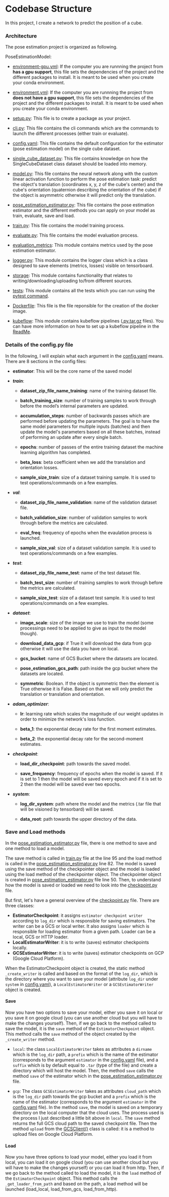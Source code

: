 Codebase Structure
==================

In this project, I create a network to predict the position of a cube. 

### Architecture
The pose estimation project is organized as following.

PoseEstimationModel:
*    [environment-gpu.yml](../environment-gpu.yml):
        If the computer you are runnning the project from **has a gpu support**, this file sets the dependencies of the project and the different packages to install. It is meant to be used when you create your conda environment. 

*    [environment.yml](../environment.yml):
        If the computer you are runnning the project from **does not have a gpu support**, this file sets the dependencies of the project and the different packages to install. It is meant to be used when you create your conda environment. 

*    [setup.py](../setup.py):
        This file is to create a package as your project. 

*    [cli.py](../pose_estimation/cli.py):
        This file contains the cli commands which are the commands to launch the different processes (either train or evaluate).

*    [config.yaml](../config.yaml):
        This file contains the default configuration for the estimator (pose estimation model) on the single cube dataset.

*    [single_cube_dataset.py](../pose_estimation/single_cube_dataset.py):
        This file contains knowledge on how the SingleCubeDataset class dataset should be loaded into memory. 

*    [model.py](../pose_estimation/model.py):
        This file contains the neural network along with the custom linear activation function to perform 
        the pose estimation task: predict the object's translation (coordinates x, y, z of the cube's center) 
        and the cube's orientation (quaternion describing the orientation of the cube) if the object is asymmetric otherwise it will predict only the translation.

*    [pose_estimation_estimator.py](../pose_estimation/pose_estimation_estimator.py):
        This file contains the pose estimation estimator and the different methods you can apply on your model as train, evaluate, save and 
        load.

*    [train.py](../pose_estimation/train.py):
        This file contains the model training process.

*    [evaluate.py](../pose_estimation/evaluate.py):
        This file contains the model evaluation process.

*    [evaluation_metrics](../pose_estimation/evaluation_metrics/):
        This module contains metrics used by the pose estimation estimator.

*    [logger.py](../pose_estimation/logger.py):
        This module contains the logger class which is a class designed to save elements (metrics, losses) visible on tensorboard. 

*    [storage](../pose_estimation/storage):
        This module contains functionality that relates to
        writing/downloading/uploading to/from different sources.

*    [tests](../tests):
        This module contains all the tests which you can run using the [pytest command](../README.md#unit-testing).

*    [Dockerfile](../Dockerfile):
        This file  is the file reponsible for the creation of the docker image. 

*    [kubeflow](../kubeflow/):
        This module contains kubeflow pipelines ([.py.tar.gz](../kubeflow/train_pipeline.py) files). You can have more information on how to set up a kubeflow pipeline in the [ReadMe](../kubeflow/README.md).


### Details of the config.py file 
In the following, I will explain what each argument in the [config.yaml](../config.yaml) means. 
There are 8 sections in the config files: 

* **estimator**: This will be the core name of the saved model

* _**train**_: 
  - **dataset_zip_file_name_training**: name of the training dataset file.

  - **batch_training_size**: number of training samples to work through before the model’s internal parameters are updated.

  - **accumulation_steps**: number of backwards passes which are performed before updating the parameters. The goal is to have the same model parameters for multiple inputs (batches) and then update the model's parameters based on all these batches, instead of performing an update after every single batch.

  - **epochs**: number of passes of the entire training dataset the machine learning algorithm has completed.

  - **beta_loss**: beta coefficient when we add the translation and orientation losses. 

  - **sample_size_train**: size of a dataset training sample. It is used to test operations/commands on a few examples.

* _**val**_:

  - **dataset_zip_file_name_validation**: name of the validation dataset file.

  - **batch_validation_size**: number of validation samples to work through before the metrics are calculated.
 
  - **eval_freq**: frequency of epochs when the evaulation process is launched.

  - **sample_size_val**: size of a dataset validation sample. It is used to test operations/commands on a few examples.

* _**test**_:

  - **dataset_zip_file_name_test**: name of the test dataset file.

  - **batch_test_size**: number of training samples to work through before the metrics are calculated.

  - **sample_size_test**: size of a dataset test sample. It is used to test operations/commands on a few examples.

* _**dataset**_:

  - **image_scale**: size of the image we use to train the model (some processings need to be applied to give as input to the model though).

  - **download_data_gcp**: if True it will download the data from gcp otherwise it will use the data you have on local.

  - **gcs_bucket**: name of GCS Bucket where the datasets are located.

  - **pose_estimation_gcs_path**: path inside the gcp bucket where the datasets are located.

  - **symmetric**: Boolean. If the object is symmetric then the element is True otherwise it is False. Based on that we will only predict the translation 
  or translation and orientation. 

* _**adam_optimizer**_:

  - **lr**: learning rate which scales the magnitude of our weight updates in order to minimize the network's loss function.

  - **beta_1**: the exponential decay rate for the first moment estimates.

  - **beta_2**: the exponential decay rate for the second-moment estimates.


* _**checkpoint**_: 
        
  - **load_dir_checkpoint**: path towards the saved model.

  - **save_frequency**: frequency of epochs when the model is saved. If it is set to 1 then the model will be saved every epoch and if it is set to 2 then the model will be saved ever two epochs.

* _**system**_: 

  - **log_dir_system**: path where the model and the metrics (.tar file that will be visioned by tensorbard) will be saved.

  - **data_root**: path towards the upper directory of the data.


### Save and Load methods
In the [pose_estimation_estimator.py](../pose_estimation/pose_estimation_estimator.py) file, there is one method to save and one method to load a model. 

The save method is called in [train.py](../pose_estimation/train.py) file at the line 95 and the load method is called in the [pose_estimation_estimator.py](../pose_estimation/pose_estimation_estimator.py) line 82. The model is saved using the save method of the checkpointer object and the model is loaded using the load method of the checkpointer object. The checkpointer object is created in [pose_estimation_estimator.py](../pose_estimation/pose_estimation_estimator.py) file line 50. Then, to understand how the model is saved or loaded we need to look into the [checkpoint.py](../pose_estimation/storage/checkpoint.py) file. 

But first, let's have a general overview of the [checkpoint.py](../pose_estimation/storage/checkpoint.py) file. There are three classes:
- **EstimatorCheckpoint**: it assigns `estimator checkpoint writer` according to `log_dir` which is responsible for saving estimators. The writer can be a GCS or local writer. It also assigns `loader` which is responsible for loading estimator from a given path. Loader can be a local, GCS or HTTP loader.
- **LocalEstimatorWriter**: it is to write (saves) estimator checkpoints locally.
- **GCSEstimatorWriter**: it is to write (saves) estimator checkpoints on GCP (Google Cloud Platform).

When the EstimatorCheckpoint object is created, the static method `_create_writer` is called and based on the format of the `log_dir`, which is the directory where you want to save your model (attribute `log_dir` under `system` in [config.yaml](../config.yaml)), a `LocalEstimatorWriter` or a `GCSEstimatorWriter` object is created.

#### Save
Now you have two options to save your model, either you save it on local or you save it on google cloud (you can use another cloud but you will have to make the changes yourself).
Then, if we go back to the method called to save the model, it is the `save` method of the `EstimatorCheckpoint` object. This method calls the `save` method of the object created by the `_create_writer` method.

*    `local`: the class `LocalEstimatorWriter` takes as attributes a `dirname` which is the `log_dir` path, a `prefix` which is the name of the estimator (corresponds to the argument `estimator` in the [config.yaml](../config.yaml) file), and a `suffix` which is by default equal to `.tar` (type of the file) and create a directory which will host the model. Then, the method `save` calls the method `save` of the estimator which in the [pose_estimation_estimator.py](../pose_estimation/pose_estimation_estimator.py) file. 

*    `gcp`: The class `GCSEstimatorWriter` takes as attributes `cloud_path` which is the `log_dir` path towards the gcp bucket and a `prefix` which is the name of the estimator (corresponds to the argument `estimator` in the [config.yaml](../config.yaml) file). In the method `save`, the model is saved on a temporary directory on the local computer that the cloud uses. The process used is the process I just described a little bit above in `local`. The `save` method returns the full GCS cloud path to the saved checkpoint file. Then the method `upload` from the [GCSClient()](../pose_estimation/storage/gcs.py) class is called: it is a method to upload files on Google Cloud Platform.

#### Load
Now you have three options to load your model, either you load it from local, you can load it on google cloud (you can use another cloud but you will have to make the changes yourself) or you can load it from http.
Then, if we go back to the method called to load the model, it is the `load` method of the `EstimatorCheckpoint` object. This method calls the `_get_loader_from_path` and based on the path, a load method will be launched (load_local, load_from_gcs, load_from_http).